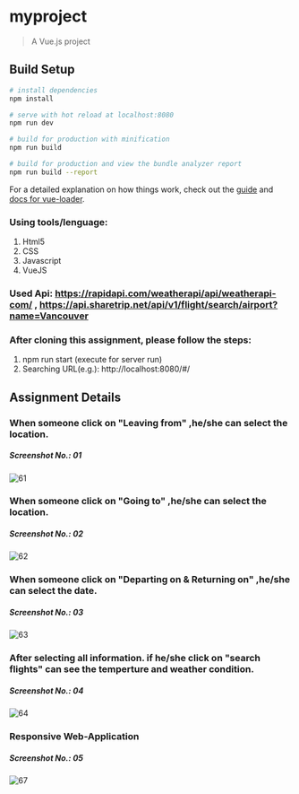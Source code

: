 # myproject

> A Vue.js project

## Build Setup

``` bash
# install dependencies
npm install

# serve with hot reload at localhost:8080
npm run dev

# build for production with minification
npm run build

# build for production and view the bundle analyzer report
npm run build --report
```

For a detailed explanation on how things work, check out the [guide](http://vuejs-templates.github.io/webpack/) and [docs for vue-loader](http://vuejs.github.io/vue-loader).

### Using tools/lenguage:
1. Html5
2. CSS
3. Javascript
4. VueJS

### Used Api: https://rapidapi.com/weatherapi/api/weatherapi-com/ , https://api.sharetrip.net/api/v1/flight/search/airport?name=Vancouver

### After cloning this assignment, please follow the steps:
1. npm run start (execute for server run)
2. Searching URL(e.g.): http://localhost:8080/#/

## Assignment Details
### When someone click on "Leaving from" ,he/she can select the location.
##### Screenshot No.: 01
![61](https://user-images.githubusercontent.com/69507020/148341316-9e4a8162-d8c8-4758-b084-e97cbd68d453.png)

### When someone click on "Going to" ,he/she can select the location.
##### Screenshot No.: 02
![62](https://user-images.githubusercontent.com/69507020/148341329-e7174788-c442-4726-9780-c56ac197620b.png)

### When someone click on "Departing on & Returning on" ,he/she can select the date.
##### Screenshot No.: 03
![63](https://user-images.githubusercontent.com/69507020/148341344-2d26b946-38f1-4016-97ee-f96655b46fd3.png)

### After selecting all information. if he/she click on "search flights" can see the temperture and weather condition.
##### Screenshot No.: 04
![64](https://user-images.githubusercontent.com/69507020/148341349-b4d48cb1-d863-4e9c-a161-bb894fe1e12d.png)

### Responsive Web-Application
##### Screenshot No.: 05
![67](https://user-images.githubusercontent.com/69507020/148341747-459c37b9-a0f9-4827-a443-647083de77d5.png)
